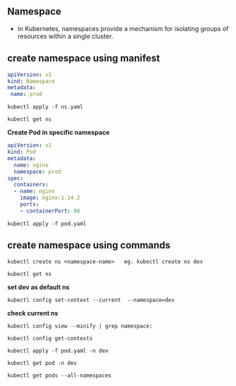 ## Namespace
- In Kubernetes, namespaces provide a mechanism for isolating groups of resources within a single cluster.

## create namespace using manifest
```yaml
apiVersion: v1
kind: Namespace
metadata:
 name: prod
```

````
kubectl apply -f ns.yaml
````

````
kubectl get ns
````
**Create Pod in specific namespace**
```yaml
apiVersion: v1
kind: Pod
metadata:
  name: nginx
  namespace: prod
spec:
  containers:
  - name: nginx
    image: nginx:1.14.2
    ports:
    - containerPort: 80
```
````
kubectl apply -f pod.yaml
````

## create namespace using commands

````
kubectl create ns <namespace-name>   eg. kubectl create ns dev
````

````
kubectl get ns
````
**set dev as default ns**
````
kubectl config set-context --current  --namespace=dev
````
**check current ns**
````
kubectl config view --minify | grep namespace:
````
````
kubectl config get-contexts
````
````
kubectl apply -f pod.yaml -n dev
````
````
kubectl get pod -n dev
````

````
kubectl get pods --all-namespaces
````
